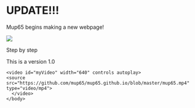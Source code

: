 <!DOCTYPE html>
<html>
	<head>
		<title>Result</title>
	</head>
	<body><h1> UPDATE!!! </h1>
	 	<p>Mup65 begins making a new webpage!</p>
	<img src="https://imgnews.pstatic.net/image/047/2020/04/21/0002267174_001_20200421102308571.jpg?type=w647" />	
		<p>Step by step</p>
		<p>This is a version 1.0</p>

	<video id="myVideo" width="640" controls autoplay>
	<source src="https://github.com/mup65/mup65.github.io/blob/master/mup65.mp4" type="video/mp4">
	  </video>	  
	</body>
</html>
